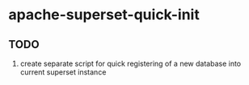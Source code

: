 # apache-superset-quick-init

## TODO

1. create separate script for quick registering of a new database into current superset instance
